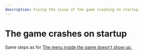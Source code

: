 ```yaml
---
description: Fixing the issue of the game crashing on startup
---
```


# The game crashes on startup

Same steps as for [The menu inside the game doesn't show up.](the-menu-inside-the-game-doesnt-show-up.md)
